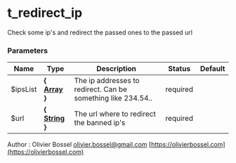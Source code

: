 # t_redirect_ip

Check some ip's and redirect the passed ones to the passed url


### Parameters
Name  |  Type  |  Description  |  Status  |  Default
------------  |  ------------  |  ------------  |  ------------  |  ------------
$ipsList  |  **{ [Array](http://php.net/manual/en/language.types.array.php) }**  |  The ip addresses to redirect. Can be something like 234.54.*.*  |  required  |
$url  |  **{ [String](http://php.net/manual/en/language.types.string.php) }**  |  The url where to redirect the banned ip's  |  required  |

Author : Olivier Bossel [olivier.bossel@gmail.com](mailto:olivier.bossel@gmail.com) [https://olivierbossel.com](https://olivierbossel.com)